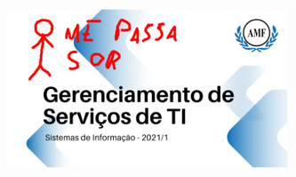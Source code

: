 <h1 align="center">
  <img alt="Logo do repositório incluindo o nome da disciplina, logo da AMF e o semestre
  2021/1 " src="Background.png" width="650px">
</h1>
